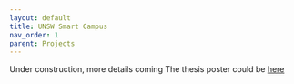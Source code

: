 ```yaml
---
layout: default
title: UNSW Smart Campus
nav_order: 1
parent: Projects
---
```


Under construction, more details coming
The thesis poster could be [here](https://eetose.github.io/assets/poster.pdf)
